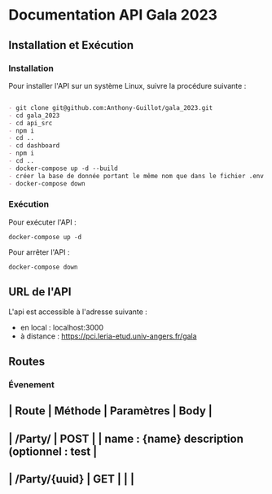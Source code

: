 # Documentation API Gala 2023

## Installation et Exécution

### Installation

Pour installer l'API sur un système Linux, suivre la procédure suivante :

```markdown

- git clone git@github.com:Anthony-Guillot/gala_2023.git
- cd gala_2023
- cd api_src
- npm i
- cd ..
- cd dashboard
- npm i
- cd ..
- docker-compose up -d --build
- créer la base de donnée portant le même nom que dans le fichier .env
- docker-compose down

```

### Exécution

Pour exécuter l'API :

`docker-compose up -d`

Pour arrêter l'API : 

`docker-compose down`

## URL de l'API

L'api est accessible à l'adresse suivante : 

- en local : localhost:3000
- à distance : https://pci.leria-etud.univ-angers.fr/gala 

## Routes

### Évenement

| Route              | Méthode            | Paramètres            | Body |
-------------------------------------------------------------------------
| /Party/	         |  POST              |                       | name : {name}
                                                                    description (optionnel : test |
-------------------------------------------------------------------------
| /Party/{uuid}      |  GET               |                       |      |
--------------------------------------------------------------------------
